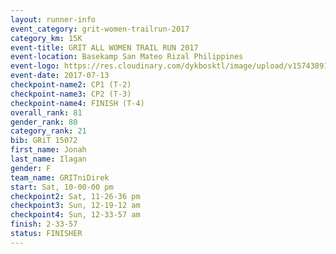 ```yaml
---
layout: runner-info 
event_category: grit-women-trailrun-2017 
category_km: 15K 
event-title: GRIT ALL WOMEN TRAIL RUN 2017 
event-location: Basekamp San Mateo Rizal Philippines 
event-logo: https://res.cloudinary.com/dykbosktl/image/upload/v1574389137/Logo/a04c0-grit-logo_yxzsau.png 
event-date: 2017-07-13 
checkpoint-name2: CP1 (T-2) 
checkpoint-name3: CP2 (T-3) 
checkpoint-name4: FINISH (T-4) 
overall_rank: 81
gender_rank: 80
category_rank: 21
bib: GRiT 15072
first_name: Jonah
last_name: Ilagan
gender: F
team_name: GRITniDirek
start: Sat, 10-00-00 pm
checkpoint2: Sat, 11-26-36 pm
checkpoint3: Sun, 12-19-12 am
checkpoint4: Sun, 12-33-57 am
finish: 2-33-57
status: FINISHER
---
```

